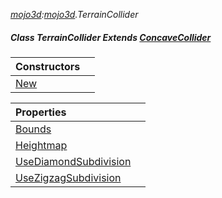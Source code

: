 _[mojo3d](../../modules/mojo3d/mojo3d-module.md):[mojo3d](../../modules/mojo3d/mojo3d-module.md).TerrainCollider_
##### Class TerrainCollider Extends [ConcaveCollider](../../modules/mojo3d/mojo3d-concavecollider.md)

| Constructors | |
|:---|:---|
| [New](mojo3d-terraincollider-new.md) |  |

| Properties | |
|:---|:---|
| [Bounds](mojo3d-terraincollider-bounds.md) |  |
| [Heightmap](mojo3d-terraincollider-heightmap.md) |  |
| [UseDiamondSubdivision](mojo3d-terraincollider-usediamondsubdivision.md) |  |
| [UseZigzagSubdivision](mojo3d-terraincollider-usezigzagsubdivision.md) |  |

